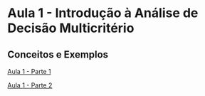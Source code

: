 # Aula 1 - Introdução à Análise de Decisão Multicritério

## Conceitos e Exemplos

[Aula 1 - Parte 1](https://drive.google.com/file/d/1DSTY1NkRhRtMY6mg48kmy8RhG5CKQIUp/view?usp=classroom_web&authuser=0)

[Aula 1 - Parte 2](https://drive.google.com/file/d/1UHdGYpX_Iqktf3GoOLO2zzp07GrdtCHM/view?usp=classroom_web&authuser=0)

